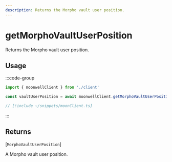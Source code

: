 ```yaml
---
description: Returns the Morpho vault user position.
---
```


# getMorphoVaultUserPosition

Returns the Morpho vault user position.

## Usage

:::code-group

```ts twoslash [example.ts]
import { moonwellClient } from './client'

const vaultUserPosition = await moonwellClient.getMorphoVaultUserPosition(); // [!code focus]
```

```ts twoslash [client.ts] filename="client.ts"
// [!include ~/snippets/moonClient.ts]
```

:::

## Returns

[`MorphoVaultUserPosition`]<!-- /docs/glossary/types#morpho-vault-user-position -->

A Morpho vault user position.

<!-- ## Parameters

### includeLiquidStakingRewards

- **Type:** `boolean`

Whether to include liquid staking rewards in the response.

```ts twoslash
// [!include ~/snippets/moonClient.ts]
// ---cut---
const markets = await moonwellClient.getMarkets({
  includeLiquidStakingRewards: true // [!code focus]
})
``` -->